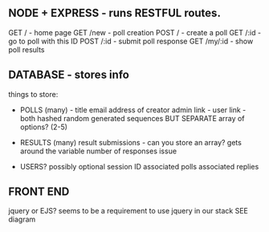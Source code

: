 ## NODE + EXPRESS - runs RESTFUL routes.

GET / - home page
GET /new - poll creation
POST / - create a poll
GET /:id - go to poll with this ID
POST /:id - submit poll response
GET /my/:id - show poll results

## DATABASE - stores info

things to store:

- POLLS (many) -
title
email address of creator
admin link -
user link - both hashed random generated sequences BUT SEPARATE
array of options? (2-5)

- RESULTS (many)
result submissions - can you store an array? gets around the variable number of responses issue

- USERS? possibly optional
session ID
associated polls
associated replies

## FRONT END
jquery or EJS?
seems to be a requirement to use jquery in our stack
SEE diagram
